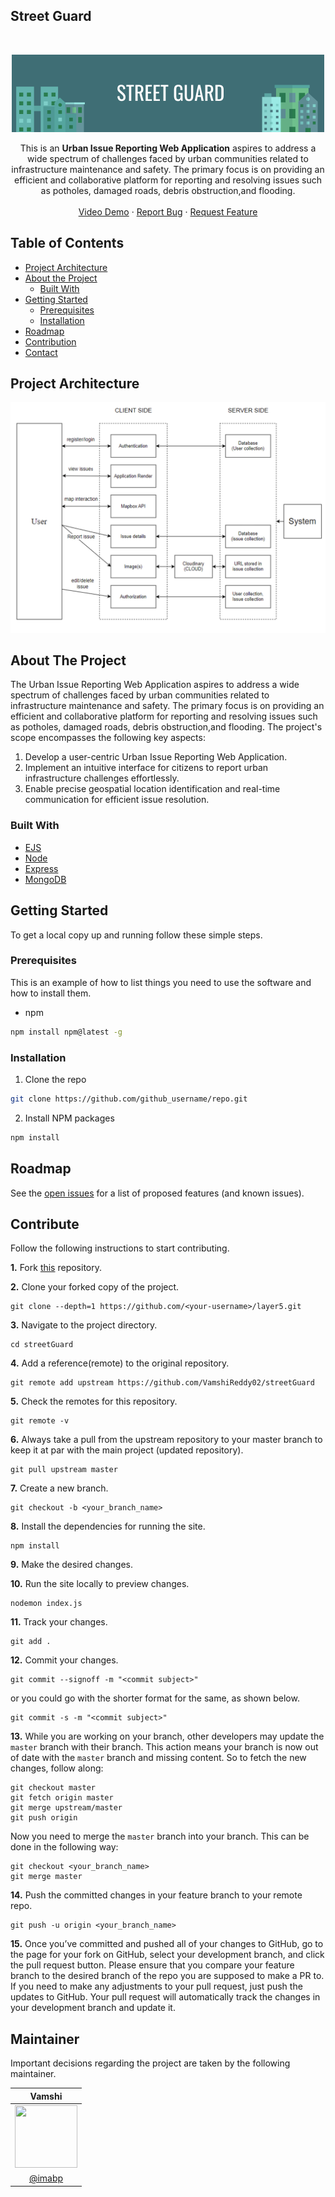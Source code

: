 ## Street Guard

<!-- PROJECT LOGO -->
<br />
<p align="center">
  <a href="https://github.com/VamshiReddy02/streetGuard">
    <img src="./img/logo.png" alt="Logo"> 
  </a>

  <p align="center">
    This is an <b>Urban Issue Reporting Web Application</b> aspires to address a wide spectrum of challenges faced by urban communities related to infrastructure maintenance and safety. The primary focus is on providing an efficient and collaborative platform for reporting and resolving issues such as potholes, damaged roads, debris obstruction,and flooding. 
    <br />
    <br />
    <a href="">Video Demo</a>
    ·
    <a href="https://github.com/VamshiReddy02/streetGuard/issues">Report Bug</a>
    ·
    <a href="https://github.com/VamshiReddy02/streetGuard/issues">Request Feature</a>
  </p>
</p>


<!-- TABLE OF CONTENTS -->

## Table of Contents
- [Project Architecture ](#project-architecture )
- [About the Project](#about-the-project)
  - [Built With](#built-with)
- [Getting Started](#getting-started)
  - [Prerequisites](#prerequisites)
  - [Installation](#installation)
- [Roadmap](#roadmap)
- [Contribution](#contribute)
- [Contact](#maintainer)

<!-- Project Architecture  -->
## Project Architecture  

<p align="center">
<img src="./img/architecture.png"/>
</p>

<!-- ABOUT THE PROJECT -->

## About The Project

The Urban Issue Reporting Web Application aspires to address a wide spectrum of challenges faced by urban communities related to infrastructure maintenance and safety. The primary focus is on providing an efficient and collaborative platform for reporting and resolving issues such as potholes, damaged roads, debris obstruction,and flooding. The project's scope encompasses the following key aspects:                                               

1. Develop a user-centric Urban Issue Reporting Web Application.
2. Implement an intuitive interface for citizens to report urban infrastructure    challenges effortlessly.
3. Enable precise geospatial location identification and real-time communication for efficient issue resolution.


### Built With

- [EJS](https://ejs.co/)
- [Node](https://nodejs.org/en/)
- [Express](https://expressjs.com/)
- [MongoDB](https://www.mongodb.com/)


<!-- GETTING STARTED -->

## Getting Started

To get a local copy up and running follow these simple steps.

### Prerequisites

This is an example of how to list things you need to use the software and how to install them.

- npm

```sh
npm install npm@latest -g
```

### Installation

1. Clone the repo

```sh
git clone https://github.com/github_username/repo.git
```

2. Install NPM packages

```sh
npm install
```

<!-- ROADMAP -->

## Roadmap

See the [open issues](https://github.com/VamshiReddy02/streetGuard/issues) for a list of proposed features (and known issues).

<!-- CONTRIBUTING -->

## Contribute

Follow the following instructions to start contributing.

**1.** Fork [this](https://github.com/VamshiReddy02/streetGuard) repository.

**2.** Clone your forked copy of the project.

```
git clone --depth=1 https://github.com/<your-username>/layer5.git
```

**3.** Navigate to the project directory.

```
cd streetGuard
```

**4.** Add a reference(remote) to the original repository.

```
git remote add upstream https://github.com/VamshiReddy02/streetGuard
```

**5.** Check the remotes for this repository.

```
git remote -v
```

**6.** Always take a pull from the upstream repository to your master branch to keep it at par with the main project (updated repository).

```
git pull upstream master
```

**7.** Create a new branch.

```
git checkout -b <your_branch_name>
```

**8.** Install the dependencies for running the site.

```
npm install
```

**9.** Make the desired changes.

**10.** Run the site locally to preview changes.

```
nodemon index.js
```

**11.** Track your changes.

```
git add .
```

**12.** Commit your changes.

```
git commit --signoff -m "<commit subject>"
```

or you could go with the shorter format for the same, as shown below.

```
git commit -s -m "<commit subject>"
```

**13.** While you are working on your branch, other developers may update the `master` branch with their branch. This action means your branch is now out of date with the `master` branch and missing content. So to fetch the new changes, follow along:

```
git checkout master
git fetch origin master
git merge upstream/master
git push origin
```

Now you need to merge the `master` branch into your branch. This can be done in the following way:

```
git checkout <your_branch_name>
git merge master
```

**14.** Push the committed changes in your feature branch to your remote repo.

```
git push -u origin <your_branch_name>
```

**15.** Once you’ve committed and pushed all of your changes to GitHub, go to the page for your fork on GitHub, select your development branch, and click the pull request button. Please ensure that you compare your feature branch to the desired branch of the repo you are supposed to make a PR to. If you need to make any adjustments to your pull request, just push the updates to GitHub. Your pull request will automatically track the changes in your development branch and update it.


## Maintainer
Important decisions regarding the project are taken by the following maintainer.

| Vamshi        |
| :-------------: |
| <img  height="100" width="100" src="https://avatars.githubusercontent.com/u/99033623?v=4">      |
| [@imabp](https://github.com/vamshireddy02)      |
